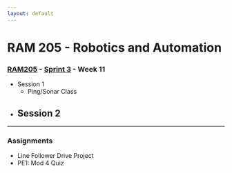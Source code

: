 ```yaml
---
layout: default
---
```


# RAM 205 - Robotics and Automation

### [RAM205](../../) - [Sprint 3](../) - Week 11

- Session 1
    - Ping/Sonar Class
- Session 2
    -
    
---

### Assignments

- Line Follower Drive Project
- PE1: Mod 4 Quiz

